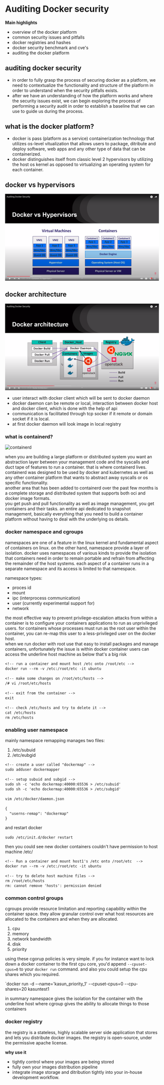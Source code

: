 # Auditing Docker security

**Main highlights**

- overview of the docker platform
- common security issues and pitfalls
- docker registries and hashes
- docker security benchmark and cve's
- auditing the docker platform

## auditing docker security

- in order to fully grasp the process of securing docker as a platform, we need to contextualize the functionality and structure of the platform in order to understand when the security pitfalls exists.
- after we have an understanding of how the platform works and where the security issues exist, we can begin exploring the process of performing a security audit in order to establish a baseline that we can use to guide us during the process.

## what is the docker platform?

- docker is pass (platform as a service) containerization technology that utilizes os-level vitualization that allows users to package, ditribute and deploy software, web apps and any other type of data that can be containerized.
- docker distinguishes itself from classic level 2 hypervisors by utilizing the host os kernel as opposed to virtualizing an operating system for each container.

## docker vs hypervisors

![docker vs hypervisors](../asset/docker.png)

## docker architecture

![docker architecture](../asset/dockerArchitecture.png)

- user interact with docker client which will be sent to docker daemon
- docker daemon can be remote or local, interaction between docker host and docker client, which is done with the help of api
- communication is facilitated through tcp socker if it remote or domain socket if it is local.
- at first docker daemon will look image in local registry

### what is containerd?

![containerd](https://i0.wp.com/www.docker.com/blog/wp-content/uploads/974cd631-b57e-470e-a944-78530aaa1a23-1.jpg?w=906&ssl=1)

when you are building a large platform or distributed system you want an abstraction layer between your management code and the syscalls and duct tape of features to run a container. that is where containerd lives.  
containerd was designed to be used by docker and kubernetes as well as any other container platform that wants to abstract away syscalls or os specific functionality.  
another area that has been added to containerd over the past few months is a complete storage and distributed system that supports both oci and docker image formats.  
you get push and pull functionality as well as image management, you get containers and their tasks. an entire api dedicated to snapshot management, basically everything that you need to build a container platform without having to deal with the underlying os details.

### docker namespace and cgroups

namespaces are one of a feature in the linux kernel and fundamental aspect of containers on linux. on the other hand, namespace provide a layer of isolation. docker uses namespaces of various kinds to provide the isolation that containers need in order to remain portable and refrain from affecting the remainder of the host systems. each aspect of a container runs in a separate namespace and its access is limited to that namespace.

namespace types:

- proces id
- mount
- ipc (interprocess communication)
- user (currently experimental support for)
- network

the most effective way to prevent privilege-escalation attacks from within a container is to configure your containers applications to run as unprivileged users. for containers whose processes must run as the root user within the container, you can re-map this user to a less-privileged user on the docker host.  
when we run docker with root use that easy to install packages and manage containers, unfortunately the issue is within docker container users can access the underline host machine as below that's a big risk

```
<!-- run a container and mount host /etc onto /root/etc -->
docker run --rm -v /etc:/root/etc -it ubuntu

<!-- make some changes on /root/etc/hosts -->
/# vi /root/etc/hosts

<!-- exit from the container -->
exit

<!-- check /etc/hosts and try to delete it -->
cat /etc/hosts
rm /etc/hosts
```

### enabling user namespace

mainly namespace remapping manages two files:

1. /etc/subuid
1. /etc/eubgid

```
<!-- create a user called "dockermap" -->
sudo adduser dockermapper

<!-- setup subuid and subgid -->
sudo sh -c 'echo dockermap:40000:65536 > /etc/subuid'
sudo sh -c 'echo dockermap:40000:65536 > /etc/subgid'

vim /etc/docker/daemon.json

{
  "userns-remap": "dockermap"
}
```

and restart docker

`sudo /etc/init.d/docker restart`

then you could see new docker containers couldn't have permission to host machine /etc/

```
<!-- Run a container and mount host1's /etc onto /root/etc  -->
docker run --rm -v /etc:/root/etc -it ubuntu

<!-- try to delete host machine files -->
rm /root/etc/hosts
rm: cannot remove 'hosts': permission denied
```

### common control groups

cgroups provide resource limitation and reporting capability within the container space. they allow granular control over what host resources are allocated to the containers and when they are allocated.

1. cpu
1. memory
1. network bandwidth
1. disk
1. priority

using these cgorup policies is very simple. if you for instance want to lock down a docker container to the first cpu core, you'd append `--cpuset-cpus=0` to your `docker run` command. and also you could setup the cpu shares which you required.

`docker run -d --name='kasun_priority_1' --cpuset-cpus=0 --cpu-shares=20 kasuntest1

in summary namespace gives the isolation for the container with the underline host where cgroup gives the ability to allocate things to those containers

### docker registry

the registry is a stateless, highly scalable server side application that stores and lets you distribute docker images. the registry is open-source, under the permissive apache license.

**why use it**

- tightly control where your images are being stored
- fully own your images distribution pipeline
- integrate image storage and ditribution tightly into your in-house development workflow.
